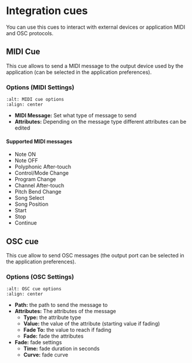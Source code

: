 # Integration cues

You can use this cues to interact with external devices or application MIDI and OSC protocols.

## MIDI Cue

This cue allows to send a MIDI message to the output device used by the application
(can be selected in the application preferences).

### Options (MIDI Settings)

```{image} ../_static/midi_cue_options.png
:alt: MIDI cue options
:align: center
```

* **MIDI Message:** Set what type of message to send
* **Attributes:** Depending on the message type different attributes can be edited

#### Supported MIDI messages

* Note ON
* Note OFF
* Polyphonic After-touch
* Control/Mode Change
* Program Change
* Channel After-touch
* Pitch Bend Change
* Song Select
* Song Position
* Start
* Stop
* Continue

## OSC cue

This cue allow to send OSC messages (the output port can be selected in the application preferences).

### Options (OSC Settings)

```{image} ../_static/osc_cue_options.png
:alt: OSC cue options
:align: center
```

* **Path:** the path to send the message to
* **Attributes:** The attributes of the message
  * **Type:** the attribute type
  * **Value:** the value of the attribute (starting value if fading)
  * **Fade To:** the value to reach if fading
  * **Fade:** fade the attributes
* **Fade:** fade settings
  * **Time:** fade duration in seconds
  * **Curve:** fade curve

